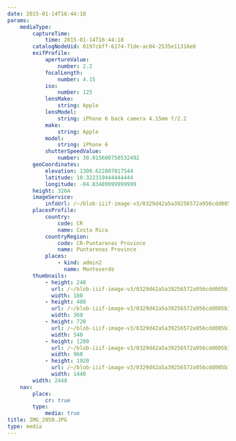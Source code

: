 ```yaml
---
date: 2015-01-14T16:44:18
params:
    mediaType:
        captureTime:
            time: 2015-01-14T16:44:18
        catalogNodeUid: 0197cbff-6174-71de-ac04-2535e11316e6
        exifProfile:
            apertureValue:
                number: 2.2
            focalLength:
                number: 4.15
            iso:
                number: 125
            lensMake:
                string: Apple
            lensModel:
                string: iPhone 6 back camera 4.15mm f/2.2
            make:
                string: Apple
            model:
                string: iPhone 6
            shutterSpeedValue:
                number: 30.015600750532492
        geoCoordinates:
            elevation: 1300.622807017544
            latitude: 10.322319444444444
            longitude: -84.83489999999999
        height: 3264
        imageService:
            infoUrl: /~/blob-iiif-image-v3/0329d42a5a39256572a956cdd005b19a89b6780c5b4402025f7f2be5895c7ea1/info.json
        placesProfile:
            country:
                code: CR
                name: Costa Rica
            countryRegion:
                code: CR-Puntarenas Province
                name: Puntarenas Province
            places:
                - kind: admin2
                  name: Monteverde
        thumbnails:
            - height: 240
              url: /~/blob-iiif-image-v3/0329d42a5a39256572a956cdd005b19a89b6780c5b4402025f7f2be5895c7ea1/full/180%2C240/0/default.jpg
              width: 180
            - height: 480
              url: /~/blob-iiif-image-v3/0329d42a5a39256572a956cdd005b19a89b6780c5b4402025f7f2be5895c7ea1/full/360%2C480/0/default.jpg
              width: 360
            - height: 720
              url: /~/blob-iiif-image-v3/0329d42a5a39256572a956cdd005b19a89b6780c5b4402025f7f2be5895c7ea1/full/540%2C720/0/default.jpg
              width: 540
            - height: 1280
              url: /~/blob-iiif-image-v3/0329d42a5a39256572a956cdd005b19a89b6780c5b4402025f7f2be5895c7ea1/full/960%2C1280/0/default.jpg
              width: 960
            - height: 1920
              url: /~/blob-iiif-image-v3/0329d42a5a39256572a956cdd005b19a89b6780c5b4402025f7f2be5895c7ea1/full/1440%2C1920/0/default.jpg
              width: 1440
        width: 2448
    nav:
        place:
            cr: true
        type:
            media: true
title: IMG_2050.JPG
type: media
---
```

